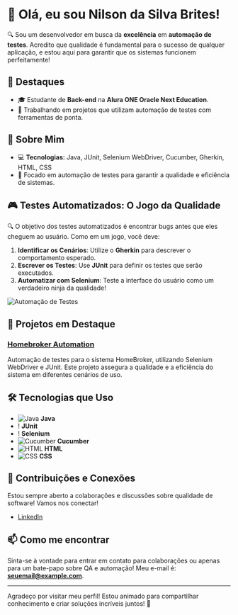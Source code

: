 # 👋 Olá, eu sou Nilson da Silva Brites!

🔍 Sou um desenvolvedor em busca da **excelência** em **automação de testes**. Acredito que qualidade é fundamental para o sucesso de qualquer aplicação, e estou aqui para garantir que os sistemas funcionem perfeitamente!

## 🌟 Destaques

- 🎓 Estudante de **Back-end** na **Alura ONE Oracle Next Education**.
- 💼 Trabalhando em projetos que utilizam automação de testes com ferramentas de ponta.

## 🌱 Sobre Mim

- 💻 **Tecnologias:** Java, JUnit, Selenium WebDriver, Cucumber, Gherkin, HTML, CSS
- 🚀 Focado em automação de testes para garantir a qualidade e eficiência de sistemas.

## 🎮 Testes Automatizados: O Jogo da Qualidade

🔍 O objetivo dos testes automatizados é encontrar bugs antes que eles cheguem ao usuário. Como em um jogo, você deve:

1. **Identificar os Cenários**: Utilize o **Gherkin** para descrever o comportamento esperado.
2. **Escrever os Testes**: Use **JUnit** para definir os testes que serão executados.
3. **Automatizar com Selenium**: Teste a interface do usuário como um verdadeiro ninja da qualidade!

![Automação de Testes](https://media.giphy.com/media/hvQ5gUQmB0BzC/giphy.gif)

## 🚀 Projetos em Destaque

### [Homebroker Automation](https://github.com/nilrd/homebroker-automation)
Automação de testes para o sistema HomeBroker, utilizando Selenium WebDriver e JUnit. Este projeto assegura a qualidade e a eficiência do sistema em diferentes cenários de uso.

## 🛠 Tecnologias que Uso

- ![Java](https://img.icons8.com/color/48/000000/java-coffee-cup-logo.png) **Java**
- ! **JUnit**
- ! **Selenium**
- ![Cucumber](https://img.icons8.com/color/48/000000/cucumber.png) **Cucumber**
- ![HTML](https://img.icons8.com/color/48/000000/html-5.png) **HTML**
- ![CSS](https://img.icons8.com/color/48/000000/css3.png) **CSS**

## 🤝 Contribuições e Conexões

Estou sempre aberto a colaborações e discussões sobre qualidade de software! Vamos nos conectar!

- [LinkedIn](https://www.linkedin.com/in/nilsondasilvabrites)

## 📫 Como me encontrar

Sinta-se à vontade para entrar em contato para colaborações ou apenas para um bate-papo sobre QA e automação! Meu e-mail é: **seuemail@example.com**.

---

Agradeço por visitar meu perfil! Estou animado para compartilhar conhecimento e criar soluções incríveis juntos! 🚀
